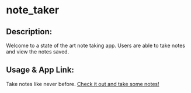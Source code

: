 # note_taker



## Description:
Welcome to a state of the art note taking app. Users are able to take notes and view the notes saved. 

## Usage & App Link:

Take notes like never before.
[Check it out and take some notes!](https://radiant-everglades-72855-a88bf8336cf1.herokuapp.com/)
